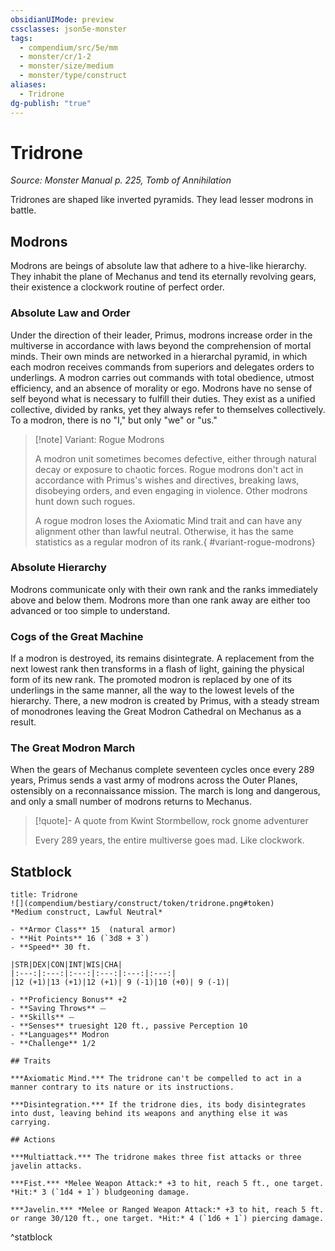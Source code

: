 ```yaml
---
obsidianUIMode: preview
cssclasses: json5e-monster
tags:
  - compendium/src/5e/mm
  - monster/cr/1-2
  - monster/size/medium
  - monster/type/construct
aliases:
  - Tridrone
dg-publish: "true"
---
```

# Tridrone
*Source: Monster Manual p. 225, Tomb of Annihilation*  

Tridrones are shaped like inverted pyramids. They lead lesser modrons in battle.

## Modrons

Modrons are beings of absolute law that adhere to a hive-like hierarchy. They inhabit the plane of Mechanus and tend its eternally revolving gears, their existence a clockwork routine of perfect order.

### Absolute Law and Order

Under the direction of their leader, Primus, modrons increase order in the multiverse in accordance with laws beyond the comprehension of mortal minds. Their own minds are networked in a hierarchal pyramid, in which each modron receives commands from superiors and delegates orders to underlings. A modron carries out commands with total obedience, utmost efficiency, and an absence of morality or ego. Modrons have no sense of self beyond what is necessary to fulfill their duties. They exist as a unified collective, divided by ranks, yet they always refer to themselves collectively. To a modron, there is no "I," but only "we" or "us."

> [!note] Variant: Rogue Modrons
> 
> A modron unit sometimes becomes defective, either through natural decay or exposure to chaotic forces. Rogue modrons don't act in accordance with Primus's wishes and directives, breaking laws, disobeying orders, and even engaging in violence. Other modrons hunt down such rogues.
> 
> A rogue modron loses the Axiomatic Mind trait and can have any alignment other than lawful neutral. Otherwise, it has the same statistics as a regular modron of its rank.{ #variant-rogue-modrons}


### Absolute Hierarchy

Modrons communicate only with their own rank and the ranks immediately above and below them. Modrons more than one rank away are either too advanced or too simple to understand.

### Cogs of the Great Machine

If a modron is destroyed, its remains disintegrate. A replacement from the next lowest rank then transforms in a flash of light, gaining the physical form of its new rank. The promoted modron is replaced by one of its underlings in the same manner, all the way to the lowest levels of the hierarchy. There, a new modron is created by Primus, with a steady stream of monodrones leaving the Great Modron Cathedral on Mechanus as a result.

### The Great Modron March

When the gears of Mechanus complete seventeen cycles once every 289 years, Primus sends a vast army of modrons across the Outer Planes, ostensibly on a reconnaissance mission. The march is long and dangerous, and only a small number of modrons returns to Mechanus.

> [!quote]- A quote from Kwint Stormbellow, rock gnome adventurer  
> 
> Every 289 years, the entire multiverse goes mad. Like clockwork.


## Statblock

```ad-statblock
title: Tridrone
![](compendium/bestiary/construct/token/tridrone.png#token)
*Medium construct, Lawful Neutral*

- **Armor Class** 15  (natural armor)
- **Hit Points** 16 (`3d8 + 3`)
- **Speed** 30 ft.

|STR|DEX|CON|INT|WIS|CHA|
|:---:|:---:|:---:|:---:|:---:|:---:|
|12 (+1)|13 (+1)|12 (+1)| 9 (-1)|10 (+0)| 9 (-1)|

- **Proficiency Bonus** +2
- **Saving Throws** ⏤
- **Skills** ⏤
- **Senses** truesight 120 ft., passive Perception 10
- **Languages** Modron
- **Challenge** 1/2

## Traits

***Axiomatic Mind.*** The tridrone can't be compelled to act in a manner contrary to its nature or its instructions.

***Disintegration.*** If the tridrone dies, its body disintegrates into dust, leaving behind its weapons and anything else it was carrying.

## Actions

***Multiattack.*** The tridrone makes three fist attacks or three javelin attacks.

***Fist.*** *Melee Weapon Attack:* +3 to hit, reach 5 ft., one target. *Hit:* 3 (`1d4 + 1`) bludgeoning damage.

***Javelin.*** *Melee or Ranged Weapon Attack:* +3 to hit, reach 5 ft. or range 30/120 ft., one target. *Hit:* 4 (`1d6 + 1`) piercing damage.
```
^statblock